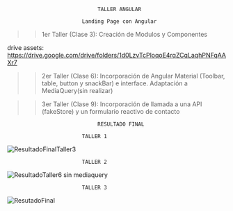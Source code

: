                                  TALLER ANGULAR

                            Landing Page con Angular


>> 1er Taller (Clase 3): Creación de Modulos y Componentes

drive assets: https://drive.google.com/drive/folders/1d0LzvTcPloqoE4rqZCqLaqhPNFqAAXr7

>> 2er Taller (Clase 6):  Incorporación de Angular Material (Toolbar, table, button y snackBar) e interface. Adaptación a MediaQuery(sin realizar)

>> 3er Taller (Clase 9): Incorporación de llamada a una API (fakeStore) y un formulario reactivo de contacto


                                 RESULTADO FINAL

                            TALLER 1

![ResultadoFinalTaller3](https://user-images.githubusercontent.com/97200944/184427571-4cf369d7-9df4-4f57-a43f-55972e98e933.jpg)


                            TALLER 2

![ResultadoTaller6 sin mediaquery](https://user-images.githubusercontent.com/97200944/184792746-753f3d73-6d0d-4629-86b9-42ac8aea1af5.jpg)

                            TALLER 3

![ResutadoFinal](../../../../../../../Desktop/ResultadoFinal.jpg)